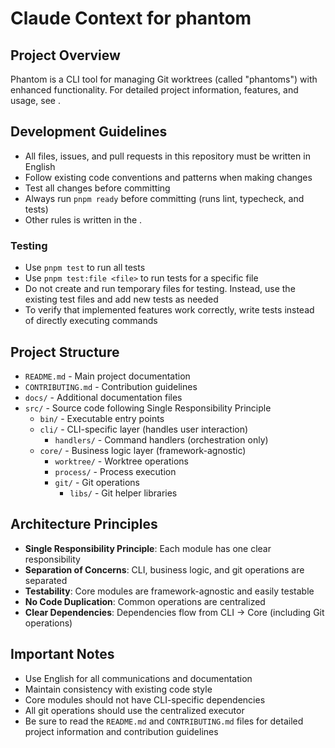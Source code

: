 # Claude Context for phantom

## Project Overview
Phantom is a CLI tool for managing Git worktrees (called "phantoms") with enhanced functionality. For detailed project information, features, and usage, see [](./README.md).

## Development Guidelines
- All files, issues, and pull requests in this repository must be written in English
- Follow existing code conventions and patterns when making changes
- Test all changes before committing
- Always run `pnpm ready` before committing (runs lint, typecheck, and tests)
- Other rules is written in the [](./CONTRIBUTING.md).

### Testing

- Use `pnpm test` to run all tests
- Use `pnpm test:file <file>` to run tests for a specific file
- Do not create and run temporary files for testing. Instead, use the existing test files and add new tests as needed
- To verify that implemented features work correctly, write tests instead of directly executing commands

## Project Structure
- `README.md` - Main project documentation
- `CONTRIBUTING.md` - Contribution guidelines
- `docs/` - Additional documentation files
- `src/` - Source code following Single Responsibility Principle
  - `bin/` - Executable entry points
  - `cli/` - CLI-specific layer (handles user interaction)
    - `handlers/` - Command handlers (orchestration only)
  - `core/` - Business logic layer (framework-agnostic)
    - `worktree/` - Worktree operations
    - `process/` - Process execution
    - `git/` - Git operations
      - `libs/` - Git helper libraries

## Architecture Principles
- **Single Responsibility Principle**: Each module has one clear responsibility
- **Separation of Concerns**: CLI, business logic, and git operations are separated
- **Testability**: Core modules are framework-agnostic and easily testable
- **No Code Duplication**: Common operations are centralized
- **Clear Dependencies**: Dependencies flow from CLI → Core (including Git operations)

## Important Notes
- Use English for all communications and documentation
- Maintain consistency with existing code style
- Core modules should not have CLI-specific dependencies
- All git operations should use the centralized executor
- Be sure to read the `README.md` and `CONTRIBUTING.md` files for detailed project information and contribution guidelines
